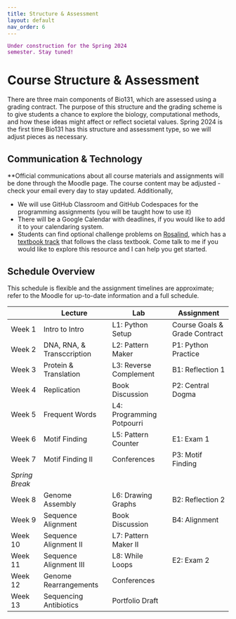 ```yaml
---
title: Structure & Assessment
layout: default
nav_order: 6
---
```


<code style="color : purple">Under construction for the Spring 2024 semester. Stay tuned! </code>  

# Course Structure & Assessment

There are three main components of Bio131, which are assessed using a grading contract. The purpose of this structure and the grading scheme is to give students a chance to explore the biology, computational methods, and how these ideas might affect or reflect societal values. Spring 2024 is the first time Bio131 has this structure and assessment type, so we will adjust pieces as necessary.

## Communication & Technology

**Official communications about all course materials and assignments will be done through the Moodle page. The course content may be adjusted - check your email every day to stay updated. Additionally,
- We will use GitHub Classroom and GitHub Codespaces for the programming assignments (you will be taught how to use it)
- There will be a Google Calendar with deadlines, if you would like to add it to your calendaring system.
- Students can find optional challenge problems on [Rosalind](https://rosalind.info/problems/locations/), which has a [textbook track](https://rosalind.info/problems/list-view/?location=bioinformatics-textbook-track) that follows the class textbook. Come talk to me if you would like to explore this resource and I can help you get started.

## Schedule Overview

This schedule is flexible and the assignment timelines are approximate; refer to the Moodle for up-to-date information and a full schedule.

| | Lecture | Lab | Assignment |
| --- | --- | --- | --- |
| Week 1 | Intro to Intro | L1: Python Setup | Course Goals & Grade Contract |
| Week 2 | DNA, RNA, & Transccription | L2: Pattern Maker | P1: Python Practice |
| Week 3 | Protein & Translation | L3: Reverse Complement | B1: Reflection 1 |
| Week 4 | Replication | Book Discussion | P2: Central Dogma |
| Week 5 | Frequent Words | L4: Programming Potpourri | |
| Week 6 | Motif Finding | L5: Pattern Counter | E1: Exam 1 |
| Week 7 | Motif Finding II | Conferences | P3: Motif Finding |
| _Spring Break_ | | |
| Week 8 | Genome Assembly | L6: Drawing Graphs | B2: Reflection 2 |
| Week 9 | Sequence Alignment | Book Discussion | B4: Alignment |
| Week 10 | Sequence Alignment II | L7: Pattern Maker II | |
| Week 11 | Sequence Alignment III | L8: While Loops | E2: Exam 2 |
| Week 12 | Genome Rearrangements | Conferences | |
| Week 13 | Sequencing Antibiotics | Portfolio Draft | |
